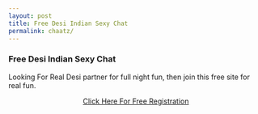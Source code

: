```yaml
---
layout: post
title: Free Desi Indian Sexy Chat
permalink: chaatz/
---
```


<div class="jumbotron">
  <h3>Free Desi Indian Sexy Chat</h3>
  <p>Looking For Real Desi partner for full night fun, then join this free site for real fun.</p>
<center><a class="btn btn-primary btn-lg" href="http://cldadlt.com/?a=29307&c=73006&s1=" role="button">Click Here For Free Registration</a><br/>
</center></p>
</div>
